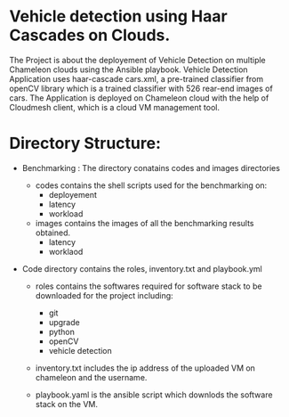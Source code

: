 Vehicle detection using Haar Cascades on Clouds.
=================================================================

The Project is about the deployement of Vehicle Detection on multiple Chameleon clouds
using the Ansible playbook. Vehicle Detection Application uses haar-cascade cars.xml, 
a pre-trained classifier from openCV library which is a trained classifier with 526 rear-end images 
of cars. The Application is deployed on Chameleon cloud with the help of Cloudmesh client, 
which is a cloud VM management tool. 


Directory Structure:
=====================================================================

* Benchmarking : The directory conatains codes and images directories
  * codes contains the shell scripts used for the benchmarking on:
    * deployement
    * latency
    * workload
  * images contains the images of all the benchmarking results obtained.
    * latency
    * worklaod
    
* Code directory contains the roles, inventory.txt and playbook.yml
  * roles contains the softwares required for software stack to be downloaded for the project including:
    * git
    * upgrade
    * python
    * openCV
    * vehicle detection
  
  * inventory.txt includes the ip address of the uploaded VM on chameleon and the username.
  * playbook.yaml is the ansible script which downlods the software stack on the VM. 
